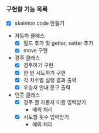 ### 구현할 기능 목록

- [x] skeleton code 만들기
- 자동차 클래스 
  - [x] 필드 추가 및 getter, setter 추가
  - [x] move 구현
- 경주 클래스
  - [x] 경주하기 구현
  - [x] 한 번 시도하기 구현 
  - [x] 각 차수별 실행 결과 출력
  - [x] 우승자 안내 문구 출력
- 인풋 클래스
  - [x] 경주 할 자동차 이름 입력받기
    - 예외 처리
  - [x] 시도할 횟수 입력받기
    - 예외 처리